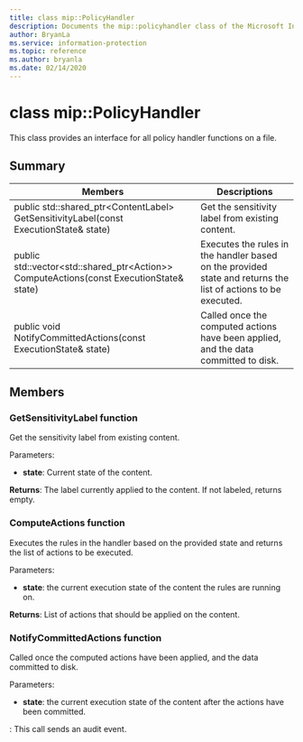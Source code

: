 ```yaml
---
title: class mip::PolicyHandler 
description: Documents the mip::policyhandler class of the Microsoft Information Protection (MIP) SDK.
author: BryanLa
ms.service: information-protection
ms.topic: reference
ms.author: bryanla
ms.date: 02/14/2020
---
```


# class mip::PolicyHandler 
This class provides an interface for all policy handler functions on a file.
  
## Summary
 Members                        | Descriptions                                
--------------------------------|---------------------------------------------
public std::shared_ptr\<ContentLabel\> GetSensitivityLabel(const ExecutionState& state)  |  Get the sensitivity label from existing content.
public std::vector\<std::shared_ptr\<Action\>\> ComputeActions(const ExecutionState& state)  |  Executes the rules in the handler based on the provided state and returns the list of actions to be executed.
public void NotifyCommittedActions(const ExecutionState& state)  |  Called once the computed actions have been applied, and the data committed to disk.
  
## Members
  
### GetSensitivityLabel function
Get the sensitivity label from existing content.

Parameters:  
* **state**: Current state of the content. 



  
**Returns**: The label currently applied to the content. If not labeled, returns empty.
  
### ComputeActions function
Executes the rules in the handler based on the provided state and returns the list of actions to be executed.

Parameters:  
* **state**: the current execution state of the content the rules are running on. 



  
**Returns**: List of actions that should be applied on the content.
  
### NotifyCommittedActions function
Called once the computed actions have been applied, and the data committed to disk.

Parameters:  
* **state**: the current execution state of the content after the actions have been committed. 


: This call sends an audit event.
